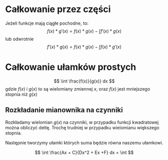 # Całkowanie przez części
Jeżeli funkcje mają ciągłe pochodne, to:
$$
f(x) * g'(x) = f(x)*g(x) - \int f'(x)*g(x)
$$
lub odwrotnie
$$
f'(x) * g(x) = f(x)*g(x) - \int f(x)*g'(x)
$$
# Całkowanie ułamków prostych
$$
\int \frac{f(x)}{g(x)} dx
$$
gdzie $f(x)$ i $g(x)$ to są wielomiany zmiennej $x$, oraz $f(x)$ jest mniejszego stopnia niż $g(x)$

## Rozkładanie mianownika na czynniki
Rozkładamy wielomian $g(x)$ na czynniki, w przypadku funkcji kwadratowej można obliczyć deltę. Trochę trudniej w przypadku wielomianu większego stopnia.

Następnie tworzymy ułamki których suma będzie równa naszemu ułamkowi.

$$
\int \frac{Ax + C}{Dx^2 + Ex +F} dx = \int 
$$